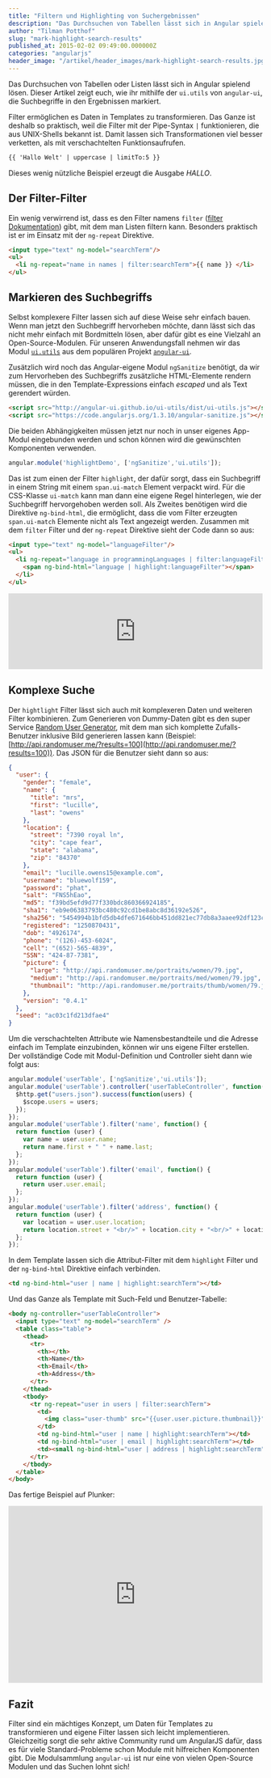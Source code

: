 ```yaml
---
title: "Filtern und Highlighting von Suchergebnissen"
description: "Das Durchsuchen von Tabellen lässt sich in Angular spielend lösen. Dieser Artikel zeigt euch, wie ihr Suchbegriffe in den Ergebnissen markiert."
author: "Tilman Potthof"
slug: "mark-highlight-search-results"
published_at: 2015-02-02 09:49:00.000000Z
categories: "angularjs"
header_image: "/artikel/header_images/mark-highlight-search-results.jpg"
---
```


Das Durchsuchen von Tabellen oder Listen lässt sich in Angular spielend lösen.
Dieser Artikel zeigt euch, wie ihr mithilfe der `ui.utils` von `angular-ui`, die Suchbegriffe in den Ergebnissen markiert.

Filter ermöglichen es Daten in Templates zu transformieren.
Das Ganze ist deshalb so praktisch, weil die Filter mit der Pipe-Syntax `|` funktionieren, die aus UNIX-Shells bekannt ist.
Damit lassen sich Transformationen viel besser verketten, als mit verschachtelten Funktionsaufrufen.

```html
{{ 'Hallo Welt' | uppercase | limitTo:5 }}
```

Dieses wenig nützliche Beispiel erzeugt die Ausgabe *HALLO*.


## Der Filter-Filter

Ein wenig verwirrend ist, dass es den Filter namens `filter` ([filter Dokumentation](https://docs.angularjs.org/api/ng/filter/filter)) gibt, mit dem man Listen filtern kann.
Besonders praktisch ist er im Einsatz mit der `ng-repeat` Direktive.

```html
<input type="text" ng-model="searchTerm"/>
<ul>
  <li ng-repeat="name in names | filter:searchTerm">{{ name }} </li>
</ul>
```

## Markieren des Suchbegriffs

Selbst komplexere Filter lassen sich auf diese Weise sehr einfach bauen.
Wenn man jetzt den Suchbegriff hervorheben möchte, dann lässt sich das nicht mehr einfach mit Bordmitteln lösen, aber dafür gibt es eine Vielzahl an Open-Source-Modulen.
Für unseren Anwendungsfall nehmen wir das Modul [`ui.utils`](http://angular-ui.github.io/ui-utils) aus dem populären Projekt [`angular-ui`](http://angular-ui.github.io/).

Zusätzlich wird noch das Angular-eigene Modul `ngSanitize` benötigt, da wir zum Hervorheben des Suchbegriffs zusätzliche HTML-Elemente rendern müssen, die in den Template-Expressions einfach *escaped* und als Text gerendert würden.

```html
<script src="http://angular-ui.github.io/ui-utils/dist/ui-utils.js"></script>
<script src="https://code.angularjs.org/1.3.10/angular-sanitize.js"></script>
```

Die beiden Abhängigkeiten müssen jetzt nur noch in unser eigenes App-Modul eingebunden werden und schon können wird die gewünschten Komponenten verwenden.

```javascript
angular.module('highlightDemo', ['ngSanitize','ui.utils']);
```

Das ist zum einen der Filter `highlight`, der dafür sorgt, dass ein Suchbegriff in einem String mit einem `span.ui-match` Element verpackt wird.
Für die CSS-Klasse `ui-match` kann man dann eine eigene Regel hinterlegen, wie der Suchbegriff hervorgehoben werden soll.
Als Zweites benötigen wird die Direktive `ng-bind-html`, die ermöglicht, dass die vom Filter erzeugten `span.ui-match` Elemente nicht als Text angezeigt werden.
Zusammen mit dem `filter` Filter und der `ng-repeat` Direktive sieht der Code dann so aus:

```html
<input type="text" ng-model="languageFilter"/>
<ul>
  <li ng-repeat="language in programmingLanguages | filter:languageFilter">
    <span ng-bind-html="language | highlight:languageFilter"></span>
  </li>
</ul>
```

<iframe src="https://angularjs-de.github.io/plunker-mirror-angularjs.de/embed.plnkr.co/8usO3m16k7BYDFsiNPap/preview.html" style="width:100%;height:150px;border:0"></iframe>

## Komplexe Suche

Der `hightlight` Filter lässt sich auch mit komplexeren Daten und weiteren Filter kombinieren.
Zum Generieren von Dummy-Daten gibt es den super Service [Random User Generator](https://randomuser.me/), mit dem man sich komplette Zufalls-Benutzer inklusive Bild generieren lassen kann (Beispiel: [http://api.randomuser.me/?results=100](http://api.randomuser.me/?results=100)).
Das JSON für die Benutzer sieht dann so aus:

```json
{
  "user": {
    "gender": "female",
    "name": {
      "title": "mrs",
      "first": "lucille",
      "last": "owens"
    },
    "location": {
      "street": "7390 royal ln",
      "city": "cape fear",
      "state": "alabama",
      "zip": "84370"
    },
    "email": "lucille.owens15@example.com",
    "username": "bluewolf159",
    "password": "phat",
    "salt": "FNS5hEao",
    "md5": "f39bd5efd9d77f330bdc860366924185",
    "sha1": "eb9e06383793bc480c92cd1be8abc8d36192e526",
    "sha256": "5454994b1bfd5db4dfe671646bb451dd821ec77db8a3aaee92df123c6617ae30",
    "registered": "1250870431",
    "dob": "4926174",
    "phone": "(126)-453-6024",
    "cell": "(652)-565-4839",
    "SSN": "424-87-7381",
    "picture": {
      "large": "http://api.randomuser.me/portraits/women/79.jpg",
      "medium": "http://api.randomuser.me/portraits/med/women/79.jpg",
      "thumbnail": "http://api.randomuser.me/portraits/thumb/women/79.jpg"
    },
    "version": "0.4.1"
  },
  "seed": "ac03c1fd213dfae4"
}
```

Um die verschachtelten Attribute wie Namensbestandteile und die Adresse einfach im Template einzubinden, können wir uns eigene Filter erstellen. Der vollständige Code mit Modul-Definition und Controller sieht dann wie folgt aus:

```javascript
angular.module('userTable', ['ngSanitize','ui.utils']);
angular.module('userTable').controller('userTableController', function($scope, $http) {
  $http.get("users.json").success(function(users) {
    $scope.users = users;
  });
});
angular.module('userTable').filter('name', function() {
  return function (user) {
    var name = user.user.name;
    return name.first + " " + name.last;
  };
});
angular.module('userTable').filter('email', function() {
  return function (user) {
    return user.user.email;
  };
});
angular.module('userTable').filter('address', function() {
  return function (user) {
    var location = user.user.location;
    return location.street + "<br/>" + location.city + "<br/>" + location.zip + " " + location.state;
  };
});
```

In dem Template lassen sich die Attribut-Filter mit dem `highlight` Filter und der `ng-bind-html` Direktive einfach verbinden.

```html
<td ng-bind-html="user | name | highlight:searchTerm"></td>
```

Und das Ganze als Template mit Such-Feld und Benutzer-Tabelle:

```html
<body ng-controller="userTableController">
  <input type="text" ng-model="searchTerm" />
  <table class="table">
    <thead>
      <tr>
        <th></th>
        <th>Name</th>
        <th>Email</th>
        <th>Address</th>
      </tr>
    </thead>
    <tbody>
      <tr ng-repeat="user in users | filter:searchTerm">
        <td>
          <img class="user-thumb" src="{{user.user.picture.thumbnail}}" />
        </td>
        <td ng-bind-html="user | name | highlight:searchTerm"></td>
        <td ng-bind-html="user | email | highlight:searchTerm"></td>
        <td><small ng-bind-html="user | address | highlight:searchTerm"></small></td>
      </tr>
    </tbody>
  </table>
</body>
```

Das fertige Beispiel auf Plunker:

<iframe src="https://angularjs-de.github.io/plunker-mirror-angularjs.de/embed.plnkr.co/mNPRyvaBQxBrlElCs7UQ/preview.html" style="width:100%;height:350px;border:0"></iframe>

## Fazit

Filter sind ein mächtiges Konzept, um Daten für Templates zu transformieren und eigene Filter lassen sich leicht implementieren.
Gleichzeitig sorgt die sehr aktive Community rund um AngularJS dafür, dass es für viele Standard-Probleme schon Module mit hilfreichen Komponenten gibt.
Die Modulsammlung `angular-ui` ist nur eine von vielen Open-Source Modulen und das Suchen lohnt sich!

